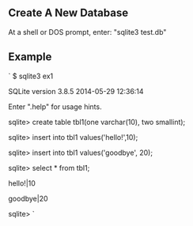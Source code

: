 ## Create A New Database
At a shell or DOS prompt, enter: "sqlite3 test.db"

## Example

` $ sqlite3 ex1 

 SQLite version 3.8.5 2014-05-29 12:36:14 
 
 Enter ".help" for usage hints. 
 
 sqlite> create table tbl1(one varchar(10), two smallint);
 
 sqlite> insert into tbl1 values('hello!',10);
 
sqlite> insert into tbl1 values('goodbye', 20);

sqlite> select * from tbl1;

hello!|10

goodbye|20

sqlite> `

